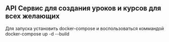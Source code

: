 ## API Сервис для создания уроков и курсов для всех желающих

Для запуска установить docker-compose и воспользоваться коммандой docker-compose up -d --build
